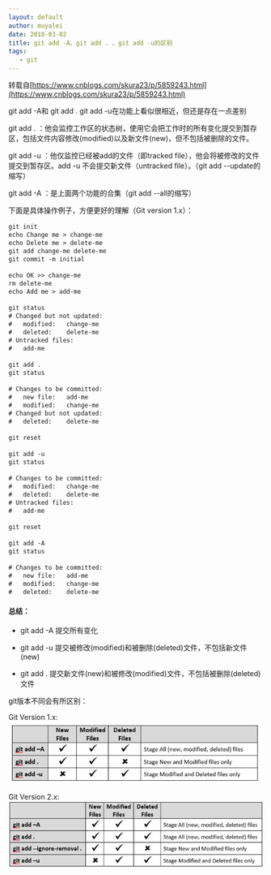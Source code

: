 ```yaml
---
layout: default
author: muyalei
date: 2018-03-02
title: git add -A、git add . 、git add -u的区别
tags:
   - git
---
```


转载自[https://www.cnblogs.com/skura23/p/5859243.html](https://www.cnblogs.com/skura23/p/5859243.html)

git add -A和 git add .   git add -u在功能上看似很相近，但还是存在一点差别

git add . ：他会监控工作区的状态树，使用它会把工作时的所有变化提交到暂存区，包括文件内容修改(modified)以及新文件(new)，但不包括被删除的文件。

git add -u ：他仅监控已经被add的文件（即tracked file），他会将被修改的文件提交到暂存区。add -u 不会提交新文件（untracked file）。（git add --update的缩写）

git add -A ：是上面两个功能的合集（git add --all的缩写）

下面是具体操作例子，方便更好的理解（Git version 1.x）：
```
git init
echo Change me > change-me
echo Delete me > delete-me
git add change-me delete-me
git commit -m initial

echo OK >> change-me
rm delete-me
echo Add me > add-me

git status
# Changed but not updated:
#   modified:   change-me
#   deleted:    delete-me
# Untracked files:
#   add-me

git add .
git status

# Changes to be committed:
#   new file:   add-me
#   modified:   change-me
# Changed but not updated:
#   deleted:    delete-me

git reset

git add -u
git status

# Changes to be committed:
#   modified:   change-me
#   deleted:    delete-me
# Untracked files:
#   add-me

git reset

git add -A
git status

# Changes to be committed:
#   new file:   add-me
#   modified:   change-me
#   deleted:    delete-me
```
#### 总结：

- git add -A  提交所有变化

- git add -u  提交被修改(modified)和被删除(deleted)文件，不包括新文件(new)

- git add .  提交新文件(new)和被修改(modified)文件，不包括被删除(deleted)文件

git版本不同会有所区别：

Git Version 1.x: 
![2018-03-02-git add -A、git add . 、git add -u 的区别_图片1.jpg](https://github.com/muyalei/muyalei.github.io/blob/gh-pages/img/2018-03-02-git%20add%20-A、git%20add%20.%20、git%20add%20-u%20的区别_图片1.jpg)

Git Version 2.x: 
![2018-03-02-git add -A、git add . 、git add -u 的区别_图片2.jpg](https://github.com/muyalei/muyalei.github.io/blob/gh-pages/img/2018-03-02-git%20add%20-A、git%20add%20.%20、git%20add%20-u%20的区别_图片2.jpg)
